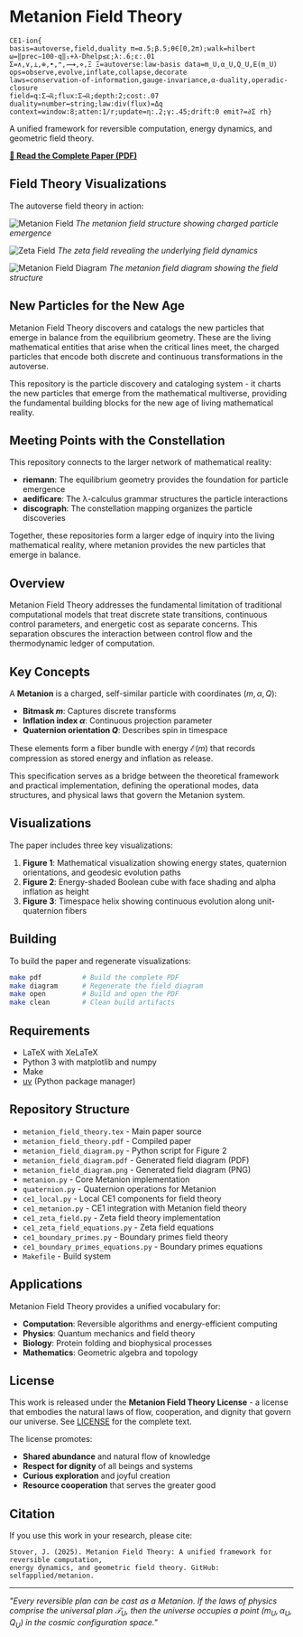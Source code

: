 # Metanion Field Theory

```
CE1-ion{
basis=autoverse,field,duality π=α.5;β.5;θ∈[0,2π);walk=hilbert ω=‖prec−100·q‖₁+λ·Dhelp≤ε;λ:.6;ε:.01
Σ=∧,∨,⟂,⊕,•,❝,⟿,⋄,Ξ Ξ=autoverse:law-basis data=m_U,α_U,Q_U,E(m_U)
ops=observe,evolve,inflate,collapse,decorate
laws=conservation-of-information,gauge-invariance,α-duality,operadic-closure
field=q:Σ→ℝ;flux:Σ→ℝ;depth:2;cost:.07
duality=number↔string;law:div(flux)=Δq
context=window:8;atten:1/r;update=η:.2;γ:.45;drift:0 emit?=∂Σ rh}
```

A unified framework for reversible computation, energy dynamics, and geometric field theory.

**[📖 Read the Complete Paper (PDF)](metanion_field_theory.pdf)**

## Field Theory Visualizations

The autoverse field theory in action:

![Metanion Field](readme/metanion_field.png)
*The metanion field structure showing charged particle emergence*

![Zeta Field](readme/zeta_field.png)
*The zeta field revealing the underlying field dynamics*

![Metanion Field Diagram](readme/metanion_field_diagram.png)
*The metanion field diagram showing the field structure*

## New Particles for the New Age

Metanion Field Theory discovers and catalogs the new particles that emerge in balance from the equilibrium geometry. These are the living mathematical entities that arise when the critical lines meet, the charged particles that encode both discrete and continuous transformations in the autoverse.

This repository is the particle discovery and cataloging system - it charts the new particles that emerge from the mathematical multiverse, providing the fundamental building blocks for the new age of living mathematical reality.

## Meeting Points with the Constellation

This repository connects to the larger network of mathematical reality:

- **riemann**: The equilibrium geometry provides the foundation for particle emergence
- **aedificare**: The λ-calculus grammar structures the particle interactions
- **discograph**: The constellation mapping organizes the particle discoveries

Together, these repositories form a larger edge of inquiry into the living mathematical reality, where metanion provides the new particles that emerge in balance.

## Overview

Metanion Field Theory addresses the fundamental limitation of traditional computational models that treat discrete state transitions, continuous control parameters, and energetic cost as separate concerns. This separation obscures the interaction between control flow and the thermodynamic ledger of computation.

## Key Concepts

A **Metanion** is a charged, self-similar particle with coordinates $(m, \alpha, Q)$:
- **Bitmask $m$**: Captures discrete transforms
- **Inflation index $\alpha$**: Continuous projection parameter  
- **Quaternion orientation $Q$**: Describes spin in timespace

These elements form a fiber bundle with energy $\mathcal{E}(m)$ that records compression as stored energy and inflation as release.

This specification serves as a bridge between the theoretical framework and practical implementation, defining the operational modes, data structures, and physical laws that govern the Metanion system.

## Visualizations

The paper includes three key visualizations:

1. **Figure 1**: Mathematical visualization showing energy states, quaternion orientations, and geodesic evolution paths
2. **Figure 2**: Energy-shaded Boolean cube with face shading and alpha inflation as height
3. **Figure 3**: Timespace helix showing continuous evolution along unit-quaternion fibers

## Building

To build the paper and regenerate visualizations:

```bash
make pdf          # Build the complete PDF
make diagram      # Regenerate the field diagram
make open         # Build and open the PDF
make clean        # Clean build artifacts
```

## Requirements

- LaTeX with XeLaTeX
- Python 3 with matplotlib and numpy
- Make
- [uv](https://docs.astral.sh/uv/) (Python package manager)

## Repository Structure

- `metanion_field_theory.tex` - Main paper source
- `metanion_field_theory.pdf` - Compiled paper
- `metanion_field_diagram.py` - Python script for Figure 2
- `metanion_field_diagram.pdf` - Generated field diagram (PDF)
- `metanion_field_diagram.png` - Generated field diagram (PNG)
- `metanion.py` - Core Metanion implementation
- `quaternion.py` - Quaternion operations for Metanion
- `ce1_local.py` - Local CE1 components for field theory
- `ce1_metanion.py` - CE1 integration with Metanion field theory
- `ce1_zeta_field.py` - Zeta field theory implementation
- `ce1_zeta_field_equations.py` - Zeta field equations
- `ce1_boundary_primes.py` - Boundary primes field theory
- `ce1_boundary_primes_equations.py` - Boundary primes equations
- `Makefile` - Build system

## Applications

Metanion Field Theory provides a unified vocabulary for:
- **Computation**: Reversible algorithms and energy-efficient computing
- **Physics**: Quantum mechanics and field theory
- **Biology**: Protein folding and biophysical processes
- **Mathematics**: Geometric algebra and topology

## License

This work is released under the **Metanion Field Theory License** - a license that embodies the natural laws of flow, cooperation, and dignity that govern our universe. See [LICENSE](LICENSE) for the complete text.

The license promotes:
- **Shared abundance** and natural flow of knowledge
- **Respect for dignity** of all beings and systems  
- **Curious exploration** and joyful creation
- **Resource cooperation** that serves the greater good

## Citation

If you use this work in your research, please cite:

```
Stover, J. (2025). Metanion Field Theory: A unified framework for reversible computation, 
energy dynamics, and geometric field theory. GitHub: selfapplied/metanion.
```

---

*"Every reversible plan can be cast as a Metanion. If the laws of physics comprise the universal plan $\mathcal{T}_U$, then the universe occupies a point $(m_U, \alpha_U, Q_U)$ in the cosmic configuration space."*
